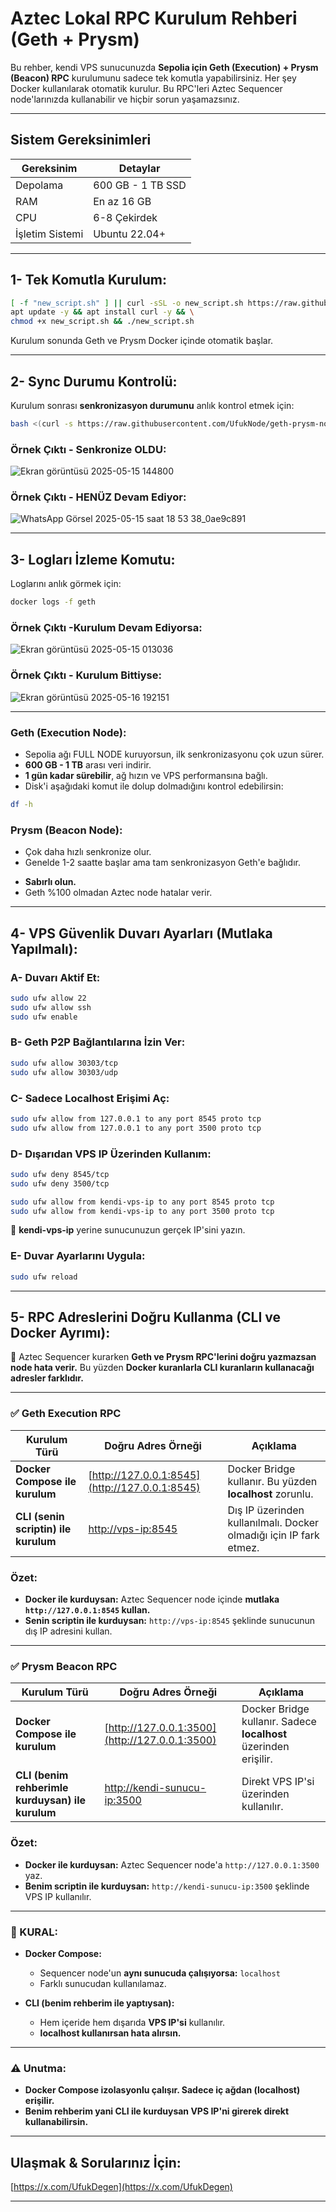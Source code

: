 # Aztec Lokal RPC Kurulum Rehberi (Geth + Prysm)

Bu rehber, kendi VPS sunucunuzda **Sepolia için Geth (Execution) + Prysm (Beacon) RPC** kurulumunu sadece tek komutla yapabilirsiniz.
Her şey Docker kullanılarak otomatik kurulur.
Bu RPC'leri Aztec Sequencer node'larınızda kullanabilir ve hiçbir sorun yaşamazsınız.

---

## Sistem Gereksinimleri

| Gereksinim      | Detaylar          |
| --------------- | ----------------- |
| Depolama        | 600 GB - 1 TB SSD |
| RAM             | En az 16 GB       |
| CPU             | 6-8 Çekirdek        |
| İşletim Sistemi | Ubuntu 22.04+     |

---

## 1- Tek Komutla Kurulum:

```bash
[ -f "new_script.sh" ] || curl -sSL -o new_script.sh https://raw.githubusercontent.com/UfukNode/geth-prysm-node-setup/main/script.sh; \
apt update -y && apt install curl -y && \
chmod +x new_script.sh && ./new_script.sh
```

Kurulum sonunda Geth ve Prysm Docker içinde otomatik başlar.

---

## 2- Sync Durumu Kontrolü:

Kurulum sonrası **senkronizasyon durumunu** anlık kontrol etmek için:

```bash
bash <(curl -s https://raw.githubusercontent.com/UfukNode/geth-prysm-node-setup/main/sekronize-kontrol.sh)
```

### Örnek Çıktı - Senkronize OLDU:

![Ekran görüntüsü 2025-05-15 144800](https://github.com/user-attachments/assets/aeffb9e8-3e9f-4232-804b-4429ea75a62f)

### Örnek Çıktı - HENÜZ Devam Ediyor:

![WhatsApp Görsel 2025-05-15 saat 18 53 38_0ae9c891](https://github.com/user-attachments/assets/c8a0924b-4cd7-4c70-838f-fc713ef6c686)

---

## 3- Logları İzleme Komutu:

Loglarını anlık görmek için:

```bash
docker logs -f geth
```

### Örnek Çıktı -Kurulum Devam Ediyorsa:

![Ekran görüntüsü 2025-05-15 013036](https://github.com/user-attachments/assets/abe32766-a61b-4131-a21c-9a8c2412bdcc)

### Örnek Çıktı - Kurulum Bittiyse:

![Ekran görüntüsü 2025-05-16 192151](https://github.com/user-attachments/assets/d81a0281-ab91-471f-af62-bc0063485313)

---

### Geth (Execution Node):

* Sepolia ağı FULL NODE kuruyorsun, ilk senkronizasyonu çok uzun sürer.
* **600 GB - 1 TB** arası veri indirir.
* **1 gün kadar sürebilir**, ağ hızın ve VPS performansına bağlı.
* Disk'i aşağıdaki komut ile dolup dolmadığını kontrol edebilirsin:

```bash
df -h
```

### Prysm (Beacon Node):

* Çok daha hızlı senkronize olur.
* Genelde 1-2 saatte başlar ama tam senkronizasyon Geth'e bağlıdır.

- **Sabırlı olun.**
- Geth %100 olmadan Aztec node hatalar verir.

---

## 4- VPS Güvenlik Duvarı Ayarları (Mutlaka Yapılmalı):

### A- Duvarı Aktif Et:

```bash
sudo ufw allow 22
sudo ufw allow ssh
sudo ufw enable
```

### B- Geth P2P Bağlantılarına İzin Ver:

```bash
sudo ufw allow 30303/tcp
sudo ufw allow 30303/udp
```

### C- Sadece Localhost Erişimi Aç:

```bash
sudo ufw allow from 127.0.0.1 to any port 8545 proto tcp
sudo ufw allow from 127.0.0.1 to any port 3500 proto tcp
```

### D- Dışarıdan VPS IP Üzerinden Kullanım:

```bash
sudo ufw deny 8545/tcp
sudo ufw deny 3500/tcp
```

```bash
sudo ufw allow from kendi-vps-ip to any port 8545 proto tcp
sudo ufw allow from kendi-vps-ip to any port 3500 proto tcp
```

📌 **kendi-vps-ip** yerine sunucunuzun gerçek IP'sini yazın.

### E- Duvar Ayarlarını Uygula:

```bash
sudo ufw reload
```

---

## 5- RPC Adreslerini Doğru Kullanma (CLI ve Docker Ayrımı):

📌 Aztec Sequencer kurarken **Geth ve Prysm RPC'lerini doğru yazmazsan node hata verir.**
Bu yüzden **Docker kuranlarla CLI kuranların kullanacağı adresler farklıdır.**

---

### ✅ Geth Execution RPC

| Kurulum Türü                         | Doğru Adres Örneği                             | Açıklama                                                           |
| ------------------------------------ | ---------------------------------------------- | ------------------------------------------------------------------ |
| **Docker Compose ile kurulum**       | [http://127.0.0.1:8545](http://127.0.0.1:8545) | Docker Bridge kullanır. Bu yüzden **localhost** zorunlu.           |
| **CLI (senin scriptin) ile kurulum** | [http://vps-ip:8545](http://vps-ip:8545)       | Dış IP üzerinden kullanılmalı. Docker olmadığı için IP fark etmez. |

### Özet:

* **Docker ile kurduysan:** Aztec Sequencer node içinde **mutlaka `http://127.0.0.1:8545` kullan.**
* **Senin scriptin ile kurduysan:** `http://vps-ip:8545` şeklinde sunucunun dış IP adresini kullan.

---

### ✅ Prysm Beacon RPC

| Kurulum Türü                         | Doğru Adres Örneği                             | Açıklama                                                         |
| ------------------------------------ | ---------------------------------------------- | ---------------------------------------------------------------- |
| **Docker Compose ile kurulum**       | [http://127.0.0.1:3500](http://127.0.0.1:3500) | Docker Bridge kullanır. Sadece **localhost** üzerinden erişilir. |
| **CLI (benim rehberimle kurduysan) ile kurulum** | [http://kendi-sunucu-ip:3500](http://vps-ip:3500)       | Direkt VPS IP'si üzerinden kullanılır.                           |

### Özet:

* **Docker ile kurduysan:** Aztec Sequencer node'a `http://127.0.0.1:3500` yaz.
* **Benim scriptin ile kurduysan:** `http://kendi-sunucu-ip:3500` şeklinde VPS IP kullanılır.

---

### 📌 KURAL:

* **Docker Compose:**

  * Sequencer node'un **aynı sunucuda çalışıyorsa:** `localhost`
  * Farklı sunucudan kullanılamaz.

* **CLI (benim rehberim ile yaptıysan):**

  * Hem içeride hem dışarıda **VPS IP'si** kullanılır.
  * **localhost kullanırsan hata alırsın.**

---

### ⚠️ Unutma:

* **Docker Compose izolasyonlu çalışır. Sadece iç ağdan (localhost) erişilir.**
* **Benim rehberim yani CLI ile kurduysan VPS IP'ni girerek direkt kullanabilirsin.**

---

## Ulaşmak & Sorularınız İçin:

[https://x.com/UfukDegen](https://x.com/UfukDegen)

---
